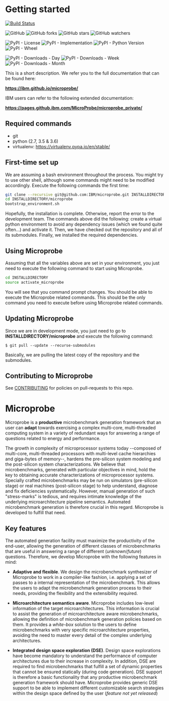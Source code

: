 Getting started
===============

[![Build Status](https://travis-ci.org/IBM/microprobe.svg?branch=master)](https://travis-ci.org/IBM/microprobe)

![GitHub](https://img.shields.io/github/license/IBM/microprobe.svg)
![GitHub forks](https://img.shields.io/github/forks/IBM/microprobe.svg?style=social)
![GitHub stars](https://img.shields.io/github/stars/IBM/microprobe.svg?style=social)
![GitHub watchers](https://img.shields.io/github/watchers/IBM/microprobe.svg?style=social)

![PyPI - License](https://img.shields.io/pypi/l/microprobe_all.svg)
![PyPI - Implementation](https://img.shields.io/pypi/implementation/microprobe_all.svg)
![PyPI - Python Version](https://img.shields.io/pypi/pyversions/microprobe_all.svg)
![PyPI - Wheel](https://img.shields.io/pypi/wheel/microprobe_all.svg)

![PyPI - Downloads - Day](https://img.shields.io/pypi/dd/microprobe_all.svg)
![PyPI - Downloads - Week](https://img.shields.io/pypi/dw/microprobe_all.svg)
![PyPI - Downloads - Month](https://img.shields.io/pypi/dm/microprobe_all.svg)

This is a short description. We refer you to the full documentation
that can be found here: 

**https://ibm.github.io/microprobe/**

IBM users can refer to the following extended documentation:

**https://pages.github.ibm.com/MicroProbe/microprobe_private/**

Required commands
-----------------

* git 
* python (2.7, 3.5 & 3.6)
* virtualenv: https://virtualenv.pypa.io/en/stable/ 

First-time set up
-----------------

We are assuming a bash environment throughout the process. You might 
try to use other shell, although some commands might need to be 
modified accordingly. Execute the following commands the first 
time:

```bash
git clone --recursive git@github.com:IBM/microprobe.git INSTALLDIRECTORY/microprobe
cd INSTALLDIRECTORY/microprobe
bootstrap_environment.sh
```

Hopefully, the installation is complete. Otherwise, report the
error to the development team. The commands above did the following:
create a virtual python environment to avoid any dependency issues 
(which we found quite often...) and activate it. Then, we have 
checked out the repository and all of its submodules. Finally, 
we installed the required dependencies. 

Using Microprobe
----------------

Assuming that all the variables above are set in your environment, 
you just need to execute the following command to start using Microprobe.

```bash
cd INSTALLDIRECTORY
source activate_microprobe
```

You will see that you command prompt changes. You should be able
to execute the Microprobe related commands. This should be the only
command you need to execute before using Microprobe related commands. 

Updating Microprobe
-------------------

Since we are in development mode, you just need to go to
**INSTALLDIRECTORY/microprobe** and execute the following command:

`$ git pull --update --recurse-submodules`

Basically, we are pulling the latest copy of the repository and the 
submodules.

Contributing to Microprobe
--------------------------

See [CONTRIBUTING](./CONTRIBUTING.md) for policies 
on pull-requests to this repo.

Microprobe
==========

Microprobe is a **productive** microbenchmark generation framework that an user 
can **adapt** towards exercising a complex multi-core, multi-threaded computing
system in a variety of redundant ways for answering a range of questions 
related to energy and performance. 

The growth in complexity of microprocessor systems today --composed of 
multi-core, multi-threaded processors with multi-level cache hierarchies and 
giga-bytes of memory--, hardens the pre-silicon system modeling and the 
post-silicon system characterizations. We believe that microbenchmarks, 
generated with particular objectives in mind, hold the key to obtaining 
accurate characterizations of microprocessor systems. Specially crafted 
microbenchmarks may be run on simulators (pre-silicon stage) or real machines 
(post-silicon stage) to help understand, diagnose and fix deficiencies 
systematically. However, manual generation of such "stress-marks" is tedious, 
and requires intimate knowledge of the underlying microarchitecture pipeline 
semantics. Automated microbenchmark generation is therefore crucial in this 
regard. Microprobe is developed to fulfill that need.

Key features
------------

The automated generation facility must maximize the productivity 
of the end-user, allowing the generation of different classes of 
microbenchmarks that are useful in answering a range of different 
(*unknown*/*future*) questions.  Therefore, we develop Microprobe with the 
following features in mind:


* **Adaptive and flexible**. We design the microbenchmark 
  synthesizer of Microprobe to work in a compiler-like fashion, i.e.
  applying a set of passes to a internal representation of the 
  microbenchmark. This allows the users to adapt the
  microbenchmark generation process to their needs,
  providing the flexibility and the extensibility required.

* **Microarchitecture semantics aware**. Microprobe includes
  low-level information of the target microarchitectures.
  This information is crucial to assist the generation of 
  microarchitecture aware microbenchmarks, allowing the definition
  of microbenchmark generation policies based on them.
  It provides a *white-box* solution to the users to define microbenchmarks 
  with very specific microarchitecture properties, avoiding the need to 
  master every detail of the complex underlying architectures.

* **Integrated design space exploration (DSE)**. Design space explorations 
  have become mandatory to understand the performance of computer architectures 
  due to their increase in complexity. In addition, DSE are required to 
  find microbenchmarks that fulfill a set of dynamic properties that cannot be
  ensured statically (during code generation). DSE support is therefore a basic 
  functionality that any productive microbenchmark generation framework 
  should have. Microprobe provides generic DSE support to be able to implement 
  different  customizable search strategies within the design space defined 
  by the user (*feature not yet released*)


